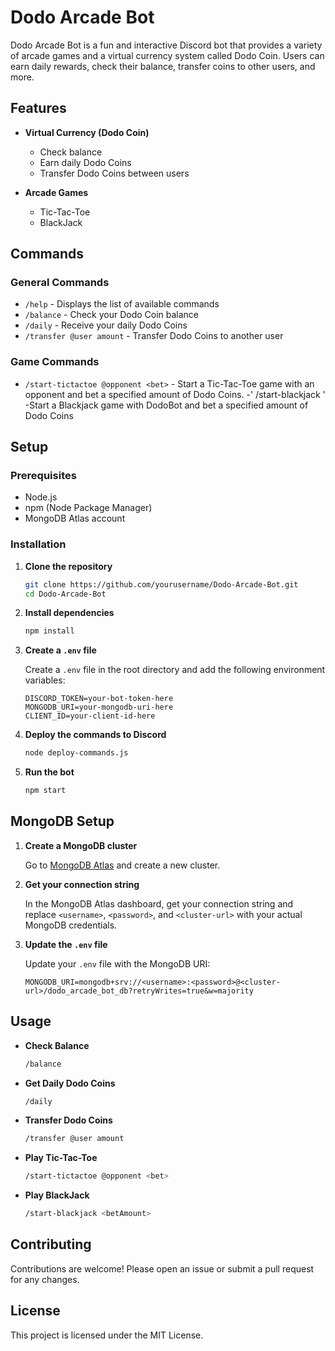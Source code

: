 # Dodo Arcade Bot

Dodo Arcade Bot is a fun and interactive Discord bot that provides a variety of arcade games and a virtual currency system called Dodo Coin. Users can earn daily rewards, check their balance, transfer coins to other users, and more.

## Features

- **Virtual Currency (Dodo Coin)**
  - Check balance
  - Earn daily Dodo Coins
  - Transfer Dodo Coins between users

- **Arcade Games**
  - Tic-Tac-Toe
  - BlackJack

## Commands

### General Commands

- `/help` - Displays the list of available commands
- `/balance` - Check your Dodo Coin balance
- `/daily` - Receive your daily Dodo Coins
- `/transfer @user amount` - Transfer Dodo Coins to another user

### Game Commands

- `/start-tictactoe @opponent <bet>` - Start a Tic-Tac-Toe game with an opponent and bet a specified amount of Dodo Coins.
-'  /start-blackjack <betAmount>' -Start a Blackjack game with DodoBot and bet a specified amount of Dodo Coins
## Setup

### Prerequisites

- Node.js
- npm (Node Package Manager)
- MongoDB Atlas account

### Installation

1. **Clone the repository**

   ```bash
   git clone https://github.com/yourusername/Dodo-Arcade-Bot.git
   cd Dodo-Arcade-Bot

   ```

2. **Install dependencies**

   ```bash
   npm install
   ```

3. **Create a `.env` file**

   Create a `.env` file in the root directory and add the following environment variables:

   ```env
   DISCORD_TOKEN=your-bot-token-here
   MONGODB_URI=your-mongodb-uri-here
   CLIENT_ID=your-client-id-here
   ```

4. **Deploy the commands to Discord**

   ```bash
   node deploy-commands.js
   ```

5. **Run the bot**

   ```bash
   npm start
   ```

## MongoDB Setup

1. **Create a MongoDB cluster**

   Go to [MongoDB Atlas](https://www.mongodb.com/cloud/atlas) and create a new cluster.

2. **Get your connection string**

   In the MongoDB Atlas dashboard, get your connection string and replace `<username>`, `<password>`, and `<cluster-url>` with your actual MongoDB credentials.

3. **Update the `.env` file**

   Update your `.env` file with the MongoDB URI:

   ```env
   MONGODB_URI=mongodb+srv://<username>:<password>@<cluster-url>/dodo_arcade_bot_db?retryWrites=true&w=majority
   ```

## Usage

- **Check Balance**

  ```bash
  /balance
  ```

- **Get Daily Dodo Coins**

  ```bash
  /daily
  ```

- **Transfer Dodo Coins**

  ```bash
  /transfer @user amount
  ```
  
- **Play Tic-Tac-Toe**
  ```bash
  /start-tictactoe @opponent <bet>
  ```
- **Play BlackJack**
  ```bash
  /start-blackjack <betAmount>
  ```

## Contributing

Contributions are welcome! Please open an issue or submit a pull request for any changes.

## License

This project is licensed under the MIT License.
